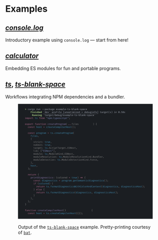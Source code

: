 # Examples

## [_console.log_](console.md)

Introductory example using `console.log` — start from here!

## [_calculator_](calculator.md)

Embedding ES modules for fun and portable programs.

## [_ts_](ts.md), [_ts-blank-space_](ts-blank-space.md)

Workflows integrating NPM dependencies and a bundler.

<figure>

![screenshot of the ts-blank-space example](/docs/src/examples/media/ts-blank-space.webp)

<figcaption>

Output of the [`ts-blank-space`](ts-blank-space.md) example. Pretty-printing courtesy of
[`bat`](https://crates.io/crates/bat).

</figcaption>

</figure>
